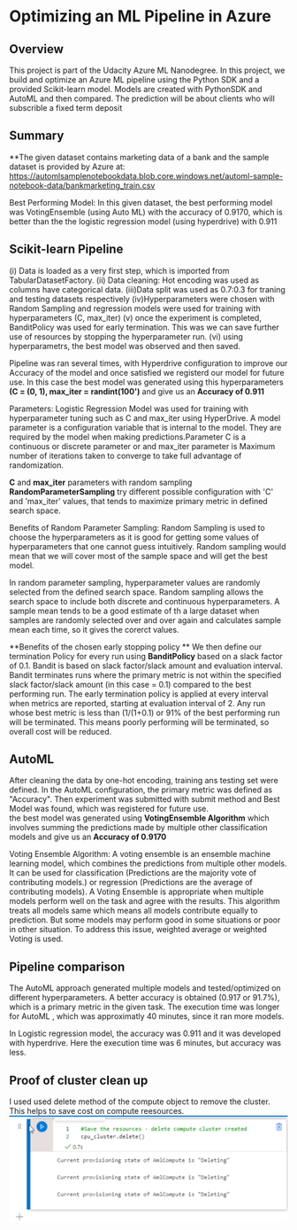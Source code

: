 # Optimizing an ML Pipeline in Azure  

## Overview
This project is part of the Udacity Azure ML Nanodegree.
In this project, we build and optimize an Azure ML pipeline using the Python SDK and a provided Scikit-learn model.
Models are created with PythonSDK and AutoML and then compared. The prediction will be about clients who will
subscrible a fixed term deposit

## Summary
**The given dataset contains marketing data of a bank and the sample dataset is provided by Azure at:
https://automlsamplenotebookdata.blob.core.windows.net/automl-sample-notebook-data/bankmarketing_train.csv

Best Performing Model: In this given dataset, the best performing model was VotingEnsemble (using Auto ML) with the accuracy
of 0.9170, which is better than the the logistic regression model (using hyperdrive) with 0.911

## Scikit-learn Pipeline
(i) Data is loaded as a very first step, which is imported from TabularDatasetFactory. (ii) Data cleaning: Hot encoding 
was used as columns have categorical data.  (iii)Data split was used as 0.7:0.3 for traning and testing datasets respectively
(iv)Hyperparameters were chosen with Random Sampling and regression models were used for training with hyperparameters (C, max_iter)
(v) once the experiment is completed, BanditPolicy was used for early termination. This was we can save further use of resources by
stopping the hyperparameter run. (vi)  using hyperparametrs, the best model was observed and then saved.

Pipeline was ran several times, with Hyperdrive configuration to improve our Accuracy of the model and once
satisfied we registerd our model for future use. In this case the best model was generated using this hyperparameters
**(C = (0, 1), max_iter = randint(100')** and give us an  **Accuracy of 0.911**

Parameters: 
Logistic Regression Model was used for training with hyperparameter tuning such as C and max_iter using HyperDrive.
A model parameter is a configuration variable that is internal to the model. They are required by the model when
 making predictions.Parameter C is a continuous or discrete parameter or  and max_iter parameter is Maximum number of iterations
taken to converge to  take full advantage of randomization.

 **C** and **max_iter** parameters with random sampling **RandomParameterSampling** 
 try different possible configuration with  'C' and 'max_iter' values, that tends
to maximize primary metric in defined search space.

Benefits of Random Parameter Sampling: 
Random Sampling is used to choose the hyperparameters as it is good for getting some values of hyperparameters
that one cannot guess intuitively. Random sampling would mean that we will cover most of the sample space and will get the best model.

In random parameter sampling, hyperparameter values are randomly selected from the
defined search space. Random sampling allows the search space to include both discrete and continuous hyperparameters.
A sample mean tends to be a good estimate of th a large dataset when samples are randomly selected over and over again
and calculates sample mean each time, so it gives the corerct values. 

**Benefits of the chosen early stopping policy **
We then define our termination Policy for every run using **BanditPolicy** based on a slack factor  of 0.1.
Bandit is based on slack factor/slack amount and evaluation interval. Bandit terminates runs where the primary metric
is not within the specified slack factor/slack amount (in this case  = 0.1) compared to the best performing run.
The early termination policy is applied at every interval when metrics are reported, starting at
evaluation interval of 2. Any run whose best metric is less than (1/(1+0.1) or 91% of the best performing run will be
terminated. This means poorly performing will be terminated, so overall cost will be reduced.


## AutoML

After cleaning the data by one-hot encoding, training ans testing set were defined. In the AutoML configuration, the primary metric was defined as 
"Accuracy". Then experiment was submitted with submit method and Best Model was found, which was registered for future use.  
the best model was generated using **VotingEnsemble Algorithm** which involves summing the predictions made by multiple other
classification models and give us an  **Accuracy of 0.9170**

Voting Ensemble Algorithm: A voting ensemble is an ensemble machine learning model, which combines the predictions from
multiple other models. It can be used for classification (Predictions are the majority vote of contributing models.)
or regression (Predictions are the average of contributing models). A Voting Ensemble is appropriate when multiple
models perform well on the task and agree with the results. This algorithm treats all models same which means all models
contribute equally to prediction. But some models may perform good in some situations or poor in other situation.
To address this issue, weighted average or weighted Voting is used.

## Pipeline comparison
The AutoML  approach generated multiple models and tested/optimized on different hyperparameters.
A better accuracy is obtained (0.917 or 91.7%), which is a primary metric in the given task. The execution time 
was longer for AutoML , which was approximatly 40 minutes, since it ran more models.

In Logistic regression model, the accuracy was 0.911 and it was developed with hyperdrive.
Here the execution time was  6 minutes, but accuracy was less.

## Proof of cluster clean up
I used used delete method of the compute object to remove the cluster. This helps to save cost on compute reesources.
<img src ="Screenshots/Compute_delete.png">
